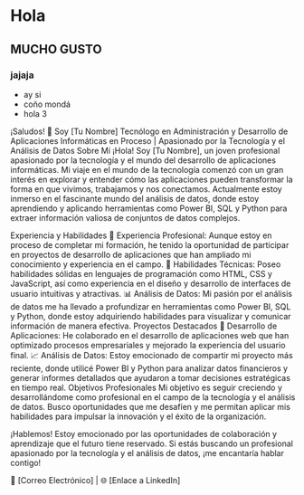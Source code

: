 # Hola
## MUCHO GUSTO
### jajaja

- ay si
- coño mondá
- hola 3

¡Saludos! 👋 Soy [Tu Nombre]
Tecnólogo en Administración y Desarrollo de Aplicaciones Informáticas en Proceso | Apasionado por la Tecnología y el Análisis de Datos
Sobre Mí
¡Hola! Soy [Tu Nombre], un joven profesional apasionado por la tecnología y el mundo del desarrollo de aplicaciones informáticas. Mi viaje en el mundo de la tecnología comenzó con un gran interés en explorar y entender cómo las aplicaciones pueden transformar la forma en que vivimos, trabajamos y nos conectamos. Actualmente estoy inmerso en el fascinante mundo del análisis de datos, donde estoy aprendiendo y aplicando herramientas como Power BI, SQL y Python para extraer información valiosa de conjuntos de datos complejos.

Experiencia y Habilidades
💼 Experiencia Profesional: Aunque estoy en proceso de completar mi formación, he tenido la oportunidad de participar en proyectos de desarrollo de aplicaciones que han ampliado mi conocimiento y experiencia en el campo.
🌟 Habilidades Técnicas: Poseo habilidades sólidas en lenguajes de programación como HTML, CSS y JavaScript, así como experiencia en el diseño y desarrollo de interfaces de usuario intuitivas y atractivas.
📊 Análisis de Datos: Mi pasión por el análisis de datos me ha llevado a profundizar en herramientas como Power BI, SQL y Python, donde estoy adquiriendo habilidades para visualizar y comunicar información de manera efectiva.
Proyectos Destacados
🚀 Desarrollo de Aplicaciones: He colaborado en el desarrollo de aplicaciones web que han optimizado procesos empresariales y mejorado la experiencia del usuario final.
📈 Análisis de Datos: Estoy emocionado de compartir mi proyecto más reciente, donde utilicé Power BI y Python para analizar datos financieros y generar informes detallados que ayudaron a tomar decisiones estratégicas en tiempo real.
Objetivos Profesionales
Mi objetivo es seguir creciendo y desarrollándome como profesional en el campo de la tecnología y el análisis de datos. Busco oportunidades que me desafíen y me permitan aplicar mis habilidades para impulsar la innovación y el éxito de la organización.

¡Hablemos!
Estoy emocionado por las oportunidades de colaboración y aprendizaje que el futuro tiene reservado. Si estás buscando un profesional apasionado por la tecnología y el análisis de datos, ¡me encantaría hablar contigo!

📧 [Correo Electrónico] | 🌐 [Enlace a LinkedIn]


